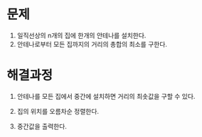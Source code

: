 # 문제

1. 일직선상의 n개의 집에 한개의 안테나를 설치한다.
2. 안테나로부터 모든 집까지의 거리의 총합의 최소를 구한다.



# 해결과정

1. 안테나를 모든 집에서 중간에 설치하면 거리의 최솟값을 구할 수 있다.

2. 집의 위치를 오름차순 정렬한다.

3. 중간값을 출력한다.

   

